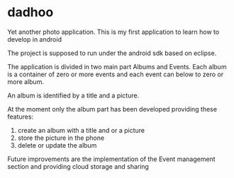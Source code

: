 dadhoo
======

Yet another photo application. This is my first application to learn how to develop in android 

The project is supposed to run under the android sdk based on eclipse.

The application is divided in two main part Albums and Events. Each album is a container of zero or more events and each event can below to zero or more album.

An album is identified by a title and a picture.

At the moment only the album part has been developed providing these features:
1. create an album with a title and or a picture
2. store the picture in the phone
3. delete or update the album

Future improvements are the implementation of the Event management section and providing cloud storage and sharing

